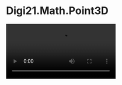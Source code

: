 # Digi21.Math.Point3D

![](https://digi21.blob.core.windows.net/videos-ayuda/desarrollo/4.%20Digi21.Math.Point3D.mp4)



